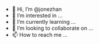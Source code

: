 - 👋 Hi, I’m @jonezhan
- 👀 I’m interested in ...
- 🌱 I’m currently learning ...
- 💞️ I’m looking to collaborate on ...
- 📫 How to reach me ...

<!---
jonezhan/jonezhan is a ✨ special ✨ repository because its `README.md` (this file) appears on your GitHub profile.
You can click the Preview link to take a look at your changes.
--->
